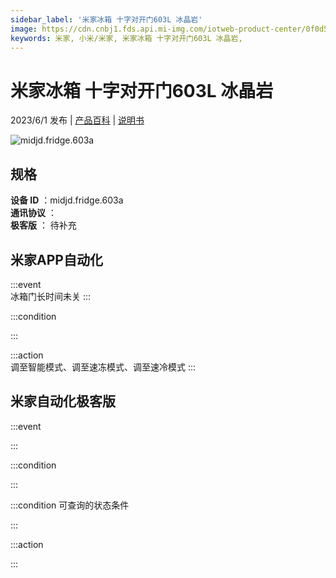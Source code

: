 ```yaml
---
sidebar_label: '米家冰箱 十字对开门603L 冰晶岩'
image: https://cdn.cnbj1.fds.api.mi-img.com/iotweb-product-center/0f0d5d515995e1447e96778a2500403c_1678438041573.png?GalaxyAccessKeyId=AKVGLQWBOVIRQ3XLEW&Expires=9223372036854775807&Signature=npjhWMzTHWVwPH7vCGLb1W1cNa0=
keywords: 米家, 小米/米家, 米家冰箱 十字对开门603L 冰晶岩, 
---
```

# 米家冰箱 十字对开门603L 冰晶岩

2023/6/1 发布 | [产品百科](https://home.mi.com/webapp/content/baike/product/index.html?model=midjd.fridge.603a/) | [说明书](https://home.mi.com/views/introduction.html?model=midjd.fridge.603a&region=cn)

![midjd.fridge.603a](https://cdn.cnbj1.fds.api.mi-img.com/iotweb-product-center/0f0d5d515995e1447e96778a2500403c_1678438041573.png?GalaxyAccessKeyId=AKVGLQWBOVIRQ3XLEW&Expires=9223372036854775807&Signature=npjhWMzTHWVwPH7vCGLb1W1cNa0=)

## 规格  
> 
**设备 ID** ：midjd.fridge.603a  
**通讯协议** ：  
**极客版**  ： 待补充 


## 米家APP自动化  

:::event  
冰箱门长时间未关
:::

:::condition  

:::

:::action   
调至智能模式、调至速冻模式、调至速冷模式
:::

## 米家自动化极客版  

:::event  

:::

:::condition  

:::

:::condition 可查询的状态条件  

:::

:::action  

:::

        
